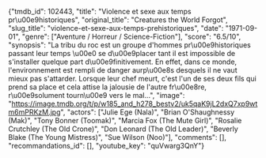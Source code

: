{"tmdb_id": 102443, "title": "Violence et sexe aux temps pr\u00e9historiques", "original_title": "Creatures the World Forgot", "slug_title": "violence-et-sexe-aux-temps-prehistoriques", "date": "1971-09-01", "genre": ["Aventure / Horreur / Science-Fiction"], "score": "6.5/10", "synopsis": "La tribu du roc est un groupe d'hommes pr\u00e9historiques passant leur temps \u00e0 se d\u00e9placer tant il est impossible de s'installer quelque part d\u00e9finitivement. En effet, dans ce monde, l'environnement est rempli de danger aurp\u00e8s desquels il ne vaut mieux pas s'attarder. Lorsque leur chef meurt, c'est l'un de ses deux fils qui prend sa place et cela attise la jalousie de l'autre fr\u00e8re, r\u00e9solument tourn\u00e9 vers le mal...", "image": "https://image.tmdb.org/t/p/w185_and_h278_bestv2/uk5qaK9jL2dxQ7xp9wtm6mPRKzM.jpg", "actors": ["Julie Ege (Nala)", "Brian O'Shaughnessy (Mak)", "Tony Bonner (Toomak)", "Marcia Fox (The Mute Girl)", "Rosalie Crutchley (The Old Crone)", "Don Leonard (The Old Leader)", "Beverly Blake (The Young Mistress)", "Sue Wilson (Noo)"], "comments": [], "recommandations_id": [], "youtube_key": "quVwarg3QnY"}